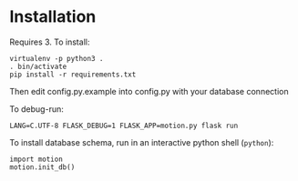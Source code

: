 # Installation
Requires 3.
To install:
```
virtualenv -p python3 .
. bin/activate
pip install -r requirements.txt
```
Then edit config.py.example into config.py with your database connection

To debug-run:
```
LANG=C.UTF-8 FLASK_DEBUG=1 FLASK_APP=motion.py flask run
```

To install database schema, run in an interactive python shell (`python`):
```
import motion
motion.init_db()
```
